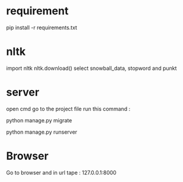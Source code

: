 # requirement
pip install -r requirements.txt


# nltk
import nltk
nltk.download()
select snowball_data, stopword and punkt


# server
open cmd
go to the project file
run this command :

python manage.py migrate

python manage.py runserver


# Browser
Go to browser and in url tape : 127.0.0.1:8000

